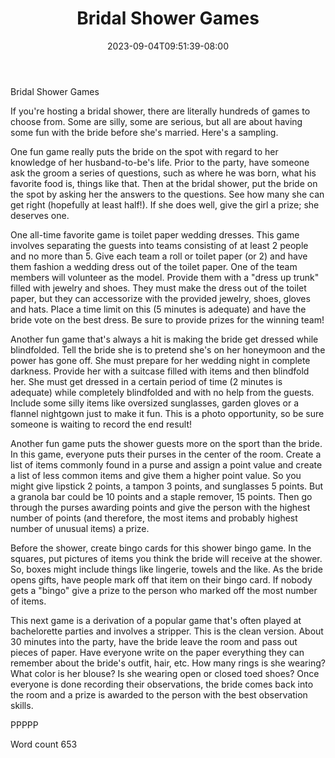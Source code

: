 ﻿---
title: "Bridal Shower Games"
date: 2023-09-04T09:51:39-08:00
description: "Wedding Games & Activities Tips for Web Success"
featured_image: "/images/Wedding Games & Activities.jpg"
tags: ["Wedding Games & Activities"]
---

Bridal Shower Games

If you're hosting a bridal shower, there are literally hundreds of games to choose from. Some are silly, some are serious, but all are about having some fun with the bride before she's married. Here's a sampling.

One fun game really puts the bride on the spot with regard to her knowledge of her husband-to-be's life. Prior to the party, have someone ask the groom a series of questions, such as where he was born, what his favorite food is, things like that. Then at the bridal shower, put the bride on the spot by asking her the answers to the questions. See how many she can get right (hopefully at least half!). If she does well, give the girl a prize; she deserves one.

One all-time favorite game is toilet paper wedding dresses. This game involves separating the guests into teams consisting of at least 2 people and no more than 5. Give each team a roll or toilet paper (or 2) and have them fashion a wedding dress out of the toilet paper. One of the team members will volunteer as the model. Provide them with a "dress up trunk" filled with jewelry and shoes. They must make the dress out of the toilet paper, but they can accessorize with the provided jewelry, shoes, gloves and hats. Place a time limit on this (5 minutes is adequate) and have the bride vote on the best dress. Be sure to provide prizes for the winning team!

Another fun game that's always a hit is making the bride get dressed while blindfolded. Tell the bride she is to pretend she's on her honeymoon and the power has gone off. She must prepare for her wedding night in complete darkness. Provide her with a suitcase filled with items and then blindfold her. She must get dressed in a certain period of time (2 minutes is adequate) while completely blindfolded and with no help from the guests. Include some silly items like oversized sunglasses, garden gloves or a flannel nightgown just to make it fun. This is a photo opportunity, so be sure someone is waiting to record the end result!

Another fun game puts the shower guests more on the sport than the bride. In this game, everyone puts their purses in the center of the room. Create a list of items commonly found in a purse and assign a point value and create a list of less common items and give them a higher point value. So you might give lipstick 2 points, a tampon 3 points, and sunglasses 5 points. But a granola bar could be 10 points and a staple remover, 15 points. Then go through the purses awarding points and give the person with the highest number of points (and therefore, the most items and probably highest number of unusual items) a prize.

Before the shower, create bingo cards for this shower bingo game. In the squares, put pictures of items you think the bride will receive at the shower. So, boxes might include things like lingerie, towels and the like. As the bride opens gifts, have people mark off that item on their bingo card. If nobody gets a "bingo" give a prize to the person who marked off the most number of items.

This next game is a derivation of a popular game that's often played at bachelorette parties and involves a stripper. This is the clean version. About 30 minutes into the party, have the bride leave the room and pass out pieces of paper. Have everyone write on the paper everything they can remember about the bride's outfit, hair, etc. How many rings is she wearing? What color is her blouse? Is she wearing open or closed toed shoes? Once everyone is done recording their observations, the bride comes back into the room and a prize is awarded to the person with the best observation skills.

PPPPP

Word count 653




